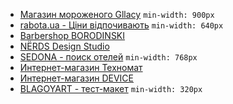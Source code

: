 * [Магазин мороженого Gllacy](https://raccoonroman.github.io/gllacy/) `min-width: 900px`
* [rabota.ua - Ціни відпочивають](https://raccoonroman.github.io/rabota.ua/) `min-width: 640px`
* [Barbershop BORODINSKI](https://raccoonroman.github.io/barbershop/)
* [NЁRDS Design Studio](https://raccoonroman.github.io/nerds/)
* [SEDONA - поиск отелей](https://raccoonroman.github.io/sedona/) `min-width: 768px`
* [Интернет-магазин Техномат](https://raccoonroman.github.io/technomart/)
* [Интернет-магазин DEVICE](https://raccoonroman.github.io/device/)
* [BLAGOYART - тест-макет](https://raccoonroman.github.io/blagoyart/) `min-width: 320px`